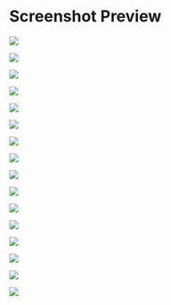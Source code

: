 # Screenshot Preview

![](resources/assets/statics/screenshot/1.png)

![](resources/assets/statics/screenshot/2.png)

![](resources/assets/statics/screenshot/3.png)

![](resources/assets/statics/screenshot/4.png)

![](resources/assets/statics/screenshot/5.png)

![](resources/assets/statics/screenshot/6.png)

![](resources/assets/statics/screenshot/7.png)

![](resources/assets/statics/screenshot/8.png)

![](resources/assets/statics/screenshot/9.png)

![](resources/assets/statics/screenshot/10.png)

![](resources/assets/statics/screenshot/11.png)

![](resources/assets/statics/screenshot/12.png)

![](resources/assets/statics/screenshot/13.png)

![](resources/assets/statics/screenshot/14.png)

![](resources/assets/statics/screenshot/15.png)

![](resources/assets/statics/screenshot/16.png)
